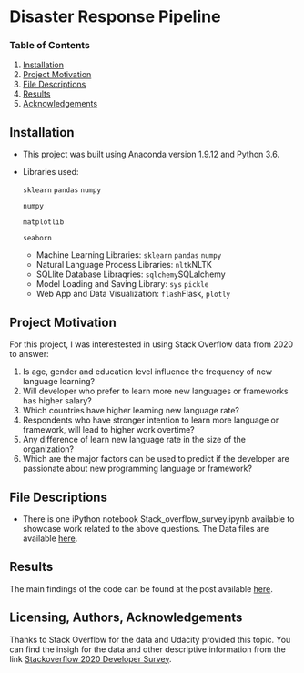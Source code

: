 # Disaster Response Pipeline

### Table of Contents

1. [Installation](#installation)
2. [Project Motivation](#motivation)
3. [File Descriptions](#files)
4. [Results](#results)
5. [Acknowledgements](#Acknowledgements)

## Installation <a name="installation"></a>
- This project was built using Anaconda version 1.9.12 and Python  3.6.    

- Libraries used:

    `sklearn` `pandas` `numpy` 

    `numpy`

    `matplotlib`

    `seaborn`

   - Machine Learning Libraries: `sklearn` `pandas` `numpy`
   - Natural Language Process Libraries: `nltk`NLTK
   - SQLlite Database Libraqries: `sqlchemy`SQLalchemy
   - Model Loading and Saving Library: `sys` `pickle`
   - Web App and Data Visualization: `flash`Flask, `plotly`

    
## Project Motivation<a name="motivation"></a>

For this project, I was interestested in using Stack Overflow data from 2020 to answer:
1. Is age, gender and education level influence the frequency of new language learning?
2. Will developer who prefer to learn more new languages or frameworks has higher salary?
3. Which countries have higher learning new language rate?
4. Respondents who have stronger intention to learn more language or framework, will lead to higher work overtime?
5. Any difference of learn new language rate in the size of the organization?
6. Which are the major factors can be used to predict if the developer are passionate about new programming language or framework?


## File Descriptions <a name="files"></a>

- There is one iPython notebook Stack_overflow_survey.ipynb available to showcase work related to the above questions. The Data files are available [here](https://insights.stackoverflow.com/survey). 


## Results<a name="results"></a>

The main findings of the code can be found at the post available [here](https://maxwang1998.medium.com/are-developers-passinate-about-learning-new-programming-language-26d4d712f436).

## Licensing, Authors, Acknowledgements<a name="Acknowledgements"></a>
Thanks to Stack Overflow for the data and Udacity provided this topic. You can find the insigh for the data and other descriptive information from the link [Stackoverflow 2020 Developer Survey](https://insights.stackoverflow.com/survey/2020#technology-already-visited-feeling).
